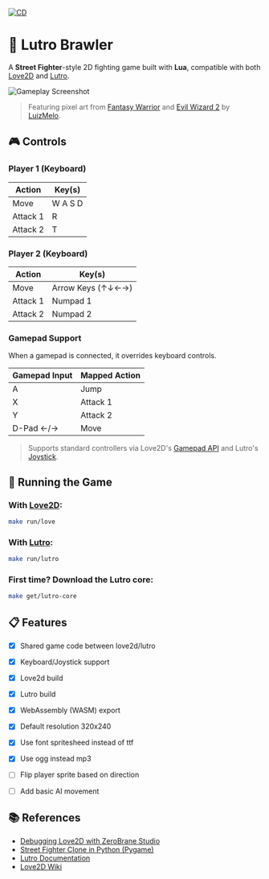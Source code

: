 [![CD](https://github.com/humbertodias/lutro-brawler/actions/workflows/cd.yml/badge.svg)](https://github.com/humbertodias/lutro-brawler/actions/workflows/cd.yml)

# 🥊 Lutro Brawler

A **Street Fighter**-style 2D fighting game built with **Lua**, compatible with both [Love2D](https://love2d.org) and [Lutro](http://lutro.libretro.com).

![Gameplay Screenshot](https://github.com/user-attachments/assets/d5fee812-c1bf-459a-9e25-034702be62af)

> Featuring pixel art from [Fantasy Warrior](https://luizmelo.itch.io/fantasy-warrior) and [Evil Wizard 2](https://luizmelo.itch.io/evil-wizard-2) by [LuizMelo](https://luizmelo.itch.io).

## 🎮 Controls

### Player 1 (Keyboard)

| Action   | Key(s)  |
| -------- | ------- |
| Move     | W A S D |
| Attack 1 | R       |
| Attack 2 | T       |

### Player 2 (Keyboard)

| Action   | Key(s)            |
| -------- | ----------------- |
| Move     | Arrow Keys (↑↓←→) |
| Attack 1 | Numpad 1          |
| Attack 2 | Numpad 2          |

### Gamepad Support

When a gamepad is connected, it overrides keyboard controls.

| Gamepad Input | Mapped Action |
| ------------- | ------------- |
| A             | Jump          |
| X             | Attack 1      |
| Y             | Attack 2      |
| D-Pad ←/→     | Move          |

> Supports standard controllers via Love2D's [Gamepad API](https://love2d.org/wiki/Joystick:isGamepad) and Lutro's [Joystick](https://lutro.libretro.com/doc/love.joystick.html).


## 🚀 Running the Game

### With [Love2D](https://love2d.org):

```sh
make run/love
```

### With [Lutro](http://lutro.libretro.com):

```sh
make run/lutro
```

### First time? Download the Lutro core:

```sh
make get/lutro-core
```


## 📋 Features

* [X] Shared game code between love2d/lutro
* [X] Keyboard/Joystick support
* [X] Love2d build
* [X] Lutro build
* [X] WebAssembly (WASM) export
* [X] Default resolution 320x240
* [X] Use font spritesheed instead of ttf
* [X] Use ogg instead mp3
* [ ] Flip player sprite based on direction
* [ ] Add basic AI movement


## 📚 References

* [Debugging Love2D with ZeroBrane Studio](https://notebook.kulchenko.com/zerobrane/love2d-debugging)
* [Street Fighter Clone in Python (Pygame)](https://www.youtube.com/watch?v=s5bd9KMSSW4)
* [Lutro Documentation](https://lutro.libretro.com/doc/usefullibs.html)
* [Love2D Wiki](https://love2d.org/wiki/Main_Page)
